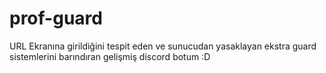 # prof-guard
URL Ekranına girildiğini tespit eden ve sunucudan yasaklayan ekstra guard sistemlerini barındıran gelişmiş discord botum :D
